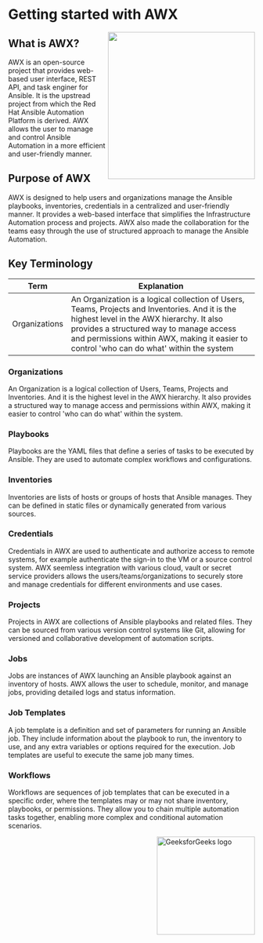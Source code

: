 # Getting started with AWX
<img src="https://github.com/user-attachments/assets/51407902-6747-4e44-8f27-1f7428ee798f" align="right" width="300">

## What is AWX?
AWX is an open-source project that provides web-based user interface, REST API, and task enginer for Ansible. 
It is the upstread project from which the Red Hat Ansible Automation Platform is derived. AWX allows the user to manage and control Ansible Automation in a more efficient and user-friendly manner.

## Purpose of AWX
AWX is designed to help users and organizations manage the Ansible playbooks, inventories, credentials in a centralized and user-friendly manner. It provides a web-based interface that simplifies the Infrastructure Automation process and projects. AWX also made the collaboration for the teams easy through the use of structured approach to manage the Ansible Automation.

## Key Terminology
| Term | Explanation |
| ---- | ----------- |
| Organizations | An Organization is a logical collection of Users, Teams, Projects and Inventories. And it is the highest level in the AWX hierarchy. It also provides a structured way to manage access and permissions within AWX, making it easier to control 'who can do what' within the system |
### Organizations
An Organization is a logical collection of Users, Teams, Projects and Inventories. And it is the highest level in the AWX hierarchy. It also provides a structured way to manage access and permissions within AWX, making it easier to control 'who can do what' within the system. 
### Playbooks
Playbooks are the YAML files that define a series of tasks to be executed by Ansible. They are used to automate complex workflows and configurations.
### Inventories
Inventories are lists of hosts or groups of hosts that Ansible manages. They can be defined in static files or dynamically generated from various sources.
### Credentials
Credentials in AWX are used to authenticate and authorize access to remote systems, for example authenticate the sign-in to the VM or a source control system. AWX seemless integration with various cloud, vault or secret service providers allows the users/teams/organizations to securely store and manage credentials for different environments and use cases. 
### Projects
Projects in AWX are collections of Ansible playbooks and related files. They can be sourced from various version control systems like Git, allowing for versioned and collaborative development of automation scripts.
### Jobs
Jobs are instances of AWX launching an Ansible playbook against an inventory of hosts. AWX allows the user to schedule, monitor, and manage jobs, providing detailed logs and status information.
### Job Templates
A job template is a definition and set of parameters for running an Ansible job. They include information about the playbook to run, the inventory to use, and any extra variables or options required for the execution.
Job templates are useful to execute the same job many times. 
### Workflows
Workflows are sequences of job templates that can be executed in a specific order, where the templates may or may not share inventory, playbooks, or permissions. They allow you to chain multiple automation tasks together, enabling more complex and conditional automation scenarios.

<img src="https://github.com/user-attachments/assets/a6932193-b997-46ac-8339-e75d89168f19" alt="GeeksforGeeks logo" align="right" width="200">


